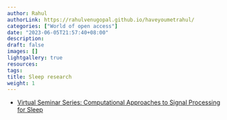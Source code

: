 ```yaml
---
author: Rahul
authorLink: https://rahulvenugopal.github.io/haveyoumetrahul/
categories: ["World of open access"]
date: "2023-06-05T21:57:40+08:00"
description: 
draft: false
images: []
lightgallery: true
resources:
tags:
title: Sleep research
weight: 1
---
```


- [Virtual Seminar Series: Computational Approaches to Signal Processing for Sleep](https://prerau.bwh.harvard.edu/seminar/)